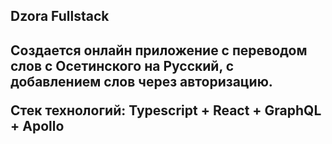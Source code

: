 <h2>Dzora Fullstack <h2>


Создается онлайн приложение с переводом слов с Осетинского на Русский, с добавлением слов через авторизацию.

Стек технологий:
Typescript + React + GraphQL + Apollo

